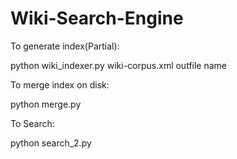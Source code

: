 # Wiki-Search-Engine

To generate index(Partial):

python wiki_indexer.py wiki-corpus.xml outfile name


To merge index on disk:

python merge.py

To Search:

python search_2.py



